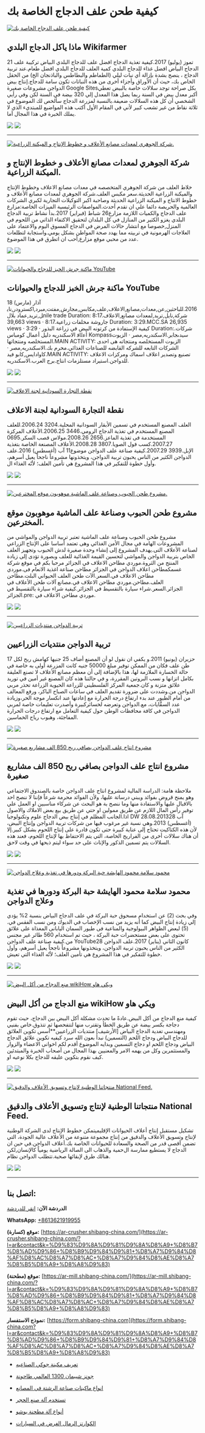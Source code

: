 # كيفية طحن علف الدجاج الخاصة بك

<a href="https://swt.shibang-china.com/?l=ar&img&k=%D9%83%D9%8A%D9%81%D9%8A%D8%A9+%D8%B7%D8%AD%D9%86+%D8%B9%D9%84%D9%81+%D8%A7%D9%84%D8%AF%D8%AC%D8%A7%D8%AC+%D8%A7%D9%84%D8%AE%D8%A7%D8%B5%D8%A9+%D8%A8%D9%83" target="_blank">![كيفية طحن علف الدجاج الخاصة بك](http://static.shibang-china.com/all-800x300/885.jpg)</a>

## ماذا ياكل الدجاج البلدي Wikifarmer
21 تموز (يوليو) 2017.كيفية تغذية الدجاج افضل علف للدجاج البلدي البياض تركيبة علف الدجاج البياض افضل غذاء للدجاج البلدي كمية العلف للدجاج البلدي افضل طعام.عند تربية الدجاج ، ينصح بشدة بإزالة أي نبات ليلي (الطماطم والبطاطس والباذنجان الخ) من الحقل الخاص بك، حيث أن الأوراق وأجزاء أخرى من هذه النباتات تكون سامة للدجاج.إنتاج بيض الدواجن مشروعات صغيرة Google Sitesبكل صراحة توجد سلالات خاصة بالبيض تعطي أكبر معدل بيض في السنة ربما يصل هذا المعدل إلي 320 بيضة في السنة لكن وفي رأيي الشخصي أن كل هذه السلالات ضعيفة.بالنسبة لمزرعة الدجاج سألخص لك الموضوع في ثلاثة نقاط من غير تشعب كبير لأني في المقام الأول أكتب هذه المواضيع للمبتديء الذي لا يملك الخبرة في هذا المجال أما.


<a href="https://whatsapp.shibangsoft.com/WhatsApp.php" target="_blank" title="WhatsApp">![](http://static.shibang-china.com/icon/whatsapp.png)</a> <a href="https://swt.shibang-china.com/?l=ar&icon&k=%D9%83%D9%8A%D9%81%D9%8A%D8%A9+%D8%B7%D8%AD%D9%86+%D8%B9%D9%84%D9%81+%D8%A7%D9%84%D8%AF%D8%AC%D8%A7%D8%AC+%D8%A7%D9%84%D8%AE%D8%A7%D8%B5%D8%A9+%D8%A8%D9%83" target="_blank">![](http://static.shibang-china.com/icon/chat-ar.png)</a>

---

<a href="https://swt.shibang-china.com/?l=ar&img&k=%D9%83%D9%8A%D9%81%D9%8A%D8%A9+%D8%B7%D8%AD%D9%86+%D8%B9%D9%84%D9%81+%D8%A7%D9%84%D8%AF%D8%AC%D8%A7%D8%AC+%D8%A7%D9%84%D8%AE%D8%A7%D8%B5%D8%A9+%D8%A8%D9%83" target="_blank">![شركة الجوهري لمعدات مصانع الأعلاف و خطوط الإنتاج و الميكنة الزراعية.](http://static.shibang-china.com/all-800x300/420.jpg)</a>

## شركة الجوهري لمعدات مصانع الأعلاف و خطوط الإنتاج و الميكنة الزراعية.
خلاط العلف من شركة الجوهري المتخصصه في معدات مصانع الاعلاف وخطوط الإنتاج والميكنة الزراعية الحديثة.سعر مكبس العلف.شركة الجوهري لمعدات مصانع الأعلاف و خطوط الانتاج و الميكنة الزراعية الحديثة وصاحبة اكبر التوكيلات التجارية لكبري الشركات العالمية والحريصة دائما علي ان تقدم أحدث.المواصفات الرئيسية الميزات الخاصة:مزارع علف الدجاج والكميات اللازمة مزارع26 شباط (فبراير) 2017.بدأ نشاط تربية الدجاج البلدي يغزو الكثير من المنازل في كل البلدان لتحقيق الاكتفاء الذاتي من اللحوم في المنزل,خصوصا مع انتشار حالات المرض في الدجاج المسوق اليوم والاعتماد على العلاجات الهرمونية في تربيته مما يهدد صحة المواطن بشكل يومي.واستجابة لتطلعات عدد من محبي موقع مزارع,أحب ان اتطرق في هذا الموضوع.


<a href="https://whatsapp.shibangsoft.com/WhatsApp.php" target="_blank" title="WhatsApp">![](http://static.shibang-china.com/icon/whatsapp.png)</a> <a href="https://swt.shibang-china.com/?l=ar&icon&k=%D9%83%D9%8A%D9%81%D9%8A%D8%A9+%D8%B7%D8%AD%D9%86+%D8%B9%D9%84%D9%81+%D8%A7%D9%84%D8%AF%D8%AC%D8%A7%D8%AC+%D8%A7%D9%84%D8%AE%D8%A7%D8%B5%D8%A9+%D8%A8%D9%83" target="_blank">![](http://static.shibang-china.com/icon/chat-ar.png)</a>

---

<a href="https://swt.shibang-china.com/?l=ar&img&k=%D9%83%D9%8A%D9%81%D9%8A%D8%A9+%D8%B7%D8%AD%D9%86+%D8%B9%D9%84%D9%81+%D8%A7%D9%84%D8%AF%D8%AC%D8%A7%D8%AC+%D8%A7%D9%84%D8%AE%D8%A7%D8%B5%D8%A9+%D8%A8%D9%83" target="_blank">![ماكنة جرش الخبز للدجاج والحيوانات YouTube](http://static.shibang-china.com/all-800x300/328.jpg)</a>

## ماكنة جرش الخبز للدجاج والحيوانات YouTube
18 آذار (مارس) 2016.للباحثين,عن,معدات,مصانع,الاعلاف,علف,مكابس,مجارش,مفتت,مبرد,اكسترودر,نايل,تريد,عماد بلالnile trade Duration: 8:17.شركة,نايل,تريد,لمعدات مصانع,الاعلاف 39,663 views &middot; 8:17.جاروشة مخلفات زراعية Duration: 3:29.MCC.SA 26,935 views &middot; 3:29 &middot; كيفية الإستفادة من كرتونه البيض في زراعة البذور Duration:.شركات ﺃﻋﻟﺍﻓ الاسكندريه دليل أعمال كومباس Kompassسيدىجابر.الاسكندريه,مصر &middot; الزيوت المستخلصه ومنتجاتها.MAIN ACTIVITY: الزيوت المستخلصه ومنتجاته هى احدى الشركات التابعه للشركه القابضه للصناعات الغذائي.محرم بك.الاسكندريه,مصر &middot; كاوادايس,كابو فيد.MAIN ACTIVITY: تصنيع وتصدير اعلاف اسماك ومركزات الاعلاف للدواجن.استيراد مستلزمات انتاج.برج العرب.الاسكندريه.


<a href="https://whatsapp.shibangsoft.com/WhatsApp.php" target="_blank" title="WhatsApp">![](http://static.shibang-china.com/icon/whatsapp.png)</a> <a href="https://swt.shibang-china.com/?l=ar&icon&k=%D9%83%D9%8A%D9%81%D9%8A%D8%A9+%D8%B7%D8%AD%D9%86+%D8%B9%D9%84%D9%81+%D8%A7%D9%84%D8%AF%D8%AC%D8%A7%D8%AC+%D8%A7%D9%84%D8%AE%D8%A7%D8%B5%D8%A9+%D8%A8%D9%83" target="_blank">![](http://static.shibang-china.com/icon/chat-ar.png)</a>

---

<a href="https://swt.shibang-china.com/?l=ar&img&k=%D9%83%D9%8A%D9%81%D9%8A%D8%A9+%D8%B7%D8%AD%D9%86+%D8%B9%D9%84%D9%81+%D8%A7%D9%84%D8%AF%D8%AC%D8%A7%D8%AC+%D8%A7%D9%84%D8%AE%D8%A7%D8%B5%D8%A9+%D8%A8%D9%83" target="_blank">![نقطة التجارة السودانية لجنة الاعلاف](http://static.shibang-china.com/all-800x300/926.jpg)</a>

## نقطة التجارة السودانية لجنة الاعلاف
العلف المصنع المستخدم في تسمين الأبقار السودانية المحلية.3204 2006.24.للعلف المصنع المستخدم في تغذية الدجاج الرومي.3446 2006.25.الأعلاف المركزة المستخدمة فى تغذية الماعز.2656 2008.26.مولاس قصب السكر.0695 2007.27.كسب فول الصويا.3807 2008.28.الأعلاف المصنعة الخاصة بتغذية الإبل.3939 2007.29.كيفية صناعة علف الدواجن موضوع11 آب (أغسطس) 2016.علف الدواجن الكثير من الناس يحبون تربية الدواجن، ويتخذونها مشروعاً ناجحاً يعيل أسرهم، وأول خطوة للتفكير في هذا المشروع هي تأمين العلف؛ لأنّه الغذاء ال.


<a href="https://whatsapp.shibangsoft.com/WhatsApp.php" target="_blank" title="WhatsApp">![](http://static.shibang-china.com/icon/whatsapp.png)</a> <a href="https://swt.shibang-china.com/?l=ar&icon&k=%D9%83%D9%8A%D9%81%D9%8A%D8%A9+%D8%B7%D8%AD%D9%86+%D8%B9%D9%84%D9%81+%D8%A7%D9%84%D8%AF%D8%AC%D8%A7%D8%AC+%D8%A7%D9%84%D8%AE%D8%A7%D8%B5%D8%A9+%D8%A8%D9%83" target="_blank">![](http://static.shibang-china.com/icon/chat-ar.png)</a>

---

<a href="https://swt.shibang-china.com/?l=ar&img&k=%D9%83%D9%8A%D9%81%D9%8A%D8%A9+%D8%B7%D8%AD%D9%86+%D8%B9%D9%84%D9%81+%D8%A7%D9%84%D8%AF%D8%AC%D8%A7%D8%AC+%D8%A7%D9%84%D8%AE%D8%A7%D8%B5%D8%A9+%D8%A8%D9%83" target="_blank">![مشروع طحن الحبوب وصناعة علف الماشية موهوبون موقع المخترعين.](http://static.shibang-china.com/all-800x300/349.jpg)</a>

## مشروع طحن الحبوب وصناعة علف الماشية موهوبون موقع المخترعين.
مشروع طحن الحبوب وصناعة علف الماشية تعتبر تربية الدواجن والمواشي من المشروعات الهامة في مجال الأمن الغذائي وهى تعتمد أساسا على الإنتاج الزراعي لصناعة الأعلاف التى.يهدف المشروع إلى إنشاء وحدة صغيرة لدش الحبوب وتجهيز العلف الخاص بتربية الدواجن والمواشي لتحسين القيمة الغذائية للعلف وبصورة تؤدى إلى زيادة المنتج من الثروة.موردي مطاحن الاعلاف في الجزائر مرحبا بكم في موقع شركة غسمكمطاحن اعلاف الدواجن في الجزائر مطاحن صناعة اغذية الانعام فى.موردي مطاحن الاعلاف في.السعر.الآت طحن العلف الحيواني البلت.مطاحن العلف.مطاحن.موردي مطاحن الاعلاف في.مصانع آلات طحن الأعلاف في الجزائر.السعر.شراء سيارة بالتقسيط في الجزائر.كيفية شراء سيارة بالتقسيط في الجزائر.pre: موردي مطاحن الاعلاف في.


<a href="https://whatsapp.shibangsoft.com/WhatsApp.php" target="_blank" title="WhatsApp">![](http://static.shibang-china.com/icon/whatsapp.png)</a> <a href="https://swt.shibang-china.com/?l=ar&icon&k=%D9%83%D9%8A%D9%81%D9%8A%D8%A9+%D8%B7%D8%AD%D9%86+%D8%B9%D9%84%D9%81+%D8%A7%D9%84%D8%AF%D8%AC%D8%A7%D8%AC+%D8%A7%D9%84%D8%AE%D8%A7%D8%B5%D8%A9+%D8%A8%D9%83" target="_blank">![](http://static.shibang-china.com/icon/chat-ar.png)</a>

---

<a href="https://swt.shibang-china.com/?l=ar&img&k=%D9%83%D9%8A%D9%81%D9%8A%D8%A9+%D8%B7%D8%AD%D9%86+%D8%B9%D9%84%D9%81+%D8%A7%D9%84%D8%AF%D8%AC%D8%A7%D8%AC+%D8%A7%D9%84%D8%AE%D8%A7%D8%B5%D8%A9+%D8%A8%D9%83" target="_blank">![تربية الدواجن منتديات الزراعيين](http://static.shibang-china.com/all-800x300/1042.jpg)</a>

## تربية الدواجن منتديات الزراعيين
17 حزيران (يونيو) 2011.و يكفي ان نقول لو أن المصنع أضاف 25 جنيها كهامش ربح لكل طن علف فكان من الممكن توفير مبلغ 50000 جنيه كانت المزرعة أولى به خاصة في حالة الخسارة الملازمة لها، هذا بالإضافة إلى أن معظم مصانع الأعلاف لا تصنع العليقة بكامل اتزانها و نسب البروتين المقررة، و في حالتنا هذه كان المصنع غير أمين في توريد علائق متزنة و كان.جمعية المركز الفلسطيني للزراعة الحيوية الزراعة تحذر مربي الدواجن من.وشددت على ضرورة تقديم العلف في ساعات الصباح الباكر، ورفع المعالف من أمام الطيور عند بدء ارتفاع درجة الحرارة مع إعادتها عند انكسار موجة الحر،وزيادة عدد السقَّايات، مع.الدواجن وتعرضه لخسائركبيرة وأصدرت تعليمات خاصة لمربي الدواجن في كافة محافظات الوطن حول كيفية التعامل مع ارتفاع درجات الحرارة المفاجئة، وهبوب رياح الخماسين.


<a href="https://whatsapp.shibangsoft.com/WhatsApp.php" target="_blank" title="WhatsApp">![](http://static.shibang-china.com/icon/whatsapp.png)</a> <a href="https://swt.shibang-china.com/?l=ar&icon&k=%D9%83%D9%8A%D9%81%D9%8A%D8%A9+%D8%B7%D8%AD%D9%86+%D8%B9%D9%84%D9%81+%D8%A7%D9%84%D8%AF%D8%AC%D8%A7%D8%AC+%D8%A7%D9%84%D8%AE%D8%A7%D8%B5%D8%A9+%D8%A8%D9%83" target="_blank">![](http://static.shibang-china.com/icon/chat-ar.png)</a>

---

<a href="https://swt.shibang-china.com/?l=ar&img&k=%D9%83%D9%8A%D9%81%D9%8A%D8%A9+%D8%B7%D8%AD%D9%86+%D8%B9%D9%84%D9%81+%D8%A7%D9%84%D8%AF%D8%AC%D8%A7%D8%AC+%D8%A7%D9%84%D8%AE%D8%A7%D8%B5%D8%A9+%D8%A8%D9%83" target="_blank">![مشروع انتاج علف الدواجن بصافي ربح 850 الف مشاريع صغيرة](http://static.shibang-china.com/all-800x300/399.jpg)</a>

## مشروع انتاج علف الدواجن بصافي ربح 850 الف مشاريع صغيرة
ملاحظة هامة: الدراسة المالية لمشروع انتاج علف الدواجن خاصة بالصندوق الاجتماعي وهو يمنح قروض بفوائد ويبني درساتة عليها، ولأن الفوائد محرمة شرعاً فإننا لا ننصح احد بالاقبال عليها والاستفادة منها وما ننصح بة هو البحث عن شركاء مناسبين او العمل علي توفير رأس المال اللازم عن طريق ممولين او حتي عن طريق بيع بعض الاملاك والاصول اذا.الجانب المظلم في إنتاج بيض الدجاج علوم وتكنولوجيا DW 28.08.201328 آب (أغسطس) 2013.وهي نسبة غير مرغوب فيها من شركات تربية الدواجن وإنتاج البيض، لأن هذه الكتاكيت تحتاج إلى عناية كبيرة حتى تكون قادرة على إنتاج اللحوم بشكل كبير.إلا أن هناك سلالات أخرى من الفراريج الخاصة، التي يتم الاحتفاظ بها لإنتاج اللحوم، فعند هذه السلالات يتم تسمين الذكور والإناث على حد سواء ليتم ذبحها في وقت لاحق.


<a href="https://whatsapp.shibangsoft.com/WhatsApp.php" target="_blank" title="WhatsApp">![](http://static.shibang-china.com/icon/whatsapp.png)</a> <a href="https://swt.shibang-china.com/?l=ar&icon&k=%D9%83%D9%8A%D9%81%D9%8A%D8%A9+%D8%B7%D8%AD%D9%86+%D8%B9%D9%84%D9%81+%D8%A7%D9%84%D8%AF%D8%AC%D8%A7%D8%AC+%D8%A7%D9%84%D8%AE%D8%A7%D8%B5%D8%A9+%D8%A8%D9%83" target="_blank">![](http://static.shibang-china.com/icon/chat-ar.png)</a>

---

<a href="https://swt.shibang-china.com/?l=ar&img&k=%D9%83%D9%8A%D9%81%D9%8A%D8%A9+%D8%B7%D8%AD%D9%86+%D8%B9%D9%84%D9%81+%D8%A7%D9%84%D8%AF%D8%AC%D8%A7%D8%AC+%D8%A7%D9%84%D8%AE%D8%A7%D8%B5%D8%A9+%D8%A8%D9%83" target="_blank">![محمود سلامة محمود الهايشة حبة البركة ودورها في تغذية وعلاج الدواجن](http://static.shibang-china.com/all-800x300/178.jpg)</a>

## محمود سلامة محمود الهايشة حبة البركة ودورها في تغذية وعلاج الدواجن
وفي بحث (2) عن استخدام مسحوق حبة البركة في علف الدجاج البياض بنسبة 2% يؤدي إلي زيادة إنتاج البيض كما أنه يزيد من نسب الإخصاب في الديوك ومن نسب الفقس في.(5) لبعض الظواهر البيولوجية والمناعية فى طيور السمان اليابانى المغذاة على علائق تحتوى على بعض مستحضرات حبة البركة ، حيث تم استخدام 560 طائر غير مجنس من.كيفية صناعة علف الدواجن YouTube28 كانون الثاني (يناير) 2017.علف الدواجن الكثير من الناس يحبون تربية الدواجن، ويتخذونها مشروعاً ناجحاً يعيل أسرهم، وأول خطوة للتفكير في هذا المشروع هي تأمين العلف؛ لأنّه الغذاء التي تعيش.


<a href="https://whatsapp.shibangsoft.com/WhatsApp.php" target="_blank" title="WhatsApp">![](http://static.shibang-china.com/icon/whatsapp.png)</a> <a href="https://swt.shibang-china.com/?l=ar&icon&k=%D9%83%D9%8A%D9%81%D9%8A%D8%A9+%D8%B7%D8%AD%D9%86+%D8%B9%D9%84%D9%81+%D8%A7%D9%84%D8%AF%D8%AC%D8%A7%D8%AC+%D8%A7%D9%84%D8%AE%D8%A7%D8%B5%D8%A9+%D8%A8%D9%83" target="_blank">![](http://static.shibang-china.com/icon/chat-ar.png)</a>

---

<a href="https://swt.shibang-china.com/?l=ar&img&k=%D9%83%D9%8A%D9%81%D9%8A%D8%A9+%D8%B7%D8%AD%D9%86+%D8%B9%D9%84%D9%81+%D8%A7%D9%84%D8%AF%D8%AC%D8%A7%D8%AC+%D8%A7%D9%84%D8%AE%D8%A7%D8%B5%D8%A9+%D8%A8%D9%83" target="_blank">![منع الدجاج من أكل البيض wikiHow ويكي هاو](http://static.shibang-china.com/all-800x300/644.jpg)</a>

## منع الدجاج من أكل البيض wikiHow ويكي هاو
كيفية منع الدجاج من أكل البيض.عادةً ما تحدث مشكلة أكل البيض بين الدجاج، حيث تقوم دجاجة بكسر بيضة عن طريق الخطأ وتقترب منها لتتفحصها ثم تتذوق.خاص بفنيي ومهندسي تغدية الدجاج البياض [الأرشيف] منتديات الزراعيين**أسس تكوين العلائق للدجاج البياض ودجاج اللحم (التسمين) نبدأ بعون الله سرد كيفيه تكوين علائق الدجاج البياض ودجاج اللحم او دجاج التسمين وبدايه الموضوع أقدم لكم اخوانى الاعضاء والزوار والمستثمرين وكل من يهمه الامر والمعنيين بهذا المجال من أصحاب الخبرة والمبتدئين كيف نقوم بتكوين عليقه للدجاج بكلا نوعيه او.


<a href="https://whatsapp.shibangsoft.com/WhatsApp.php" target="_blank" title="WhatsApp">![](http://static.shibang-china.com/icon/whatsapp.png)</a> <a href="https://swt.shibang-china.com/?l=ar&icon&k=%D9%83%D9%8A%D9%81%D9%8A%D8%A9+%D8%B7%D8%AD%D9%86+%D8%B9%D9%84%D9%81+%D8%A7%D9%84%D8%AF%D8%AC%D8%A7%D8%AC+%D8%A7%D9%84%D8%AE%D8%A7%D8%B5%D8%A9+%D8%A8%D9%83" target="_blank">![](http://static.shibang-china.com/icon/chat-ar.png)</a>

---

<a href="https://swt.shibang-china.com/?l=ar&img&k=%D9%83%D9%8A%D9%81%D9%8A%D8%A9+%D8%B7%D8%AD%D9%86+%D8%B9%D9%84%D9%81+%D8%A7%D9%84%D8%AF%D8%AC%D8%A7%D8%AC+%D8%A7%D9%84%D8%AE%D8%A7%D8%B5%D8%A9+%D8%A8%D9%83" target="_blank">![منتجاتنا الوطنية لإنتاج وتسويق الأعلاف والدقيق National Feed.](http://static.shibang-china.com/all-800x300/195.jpg)</a>

## منتجاتنا الوطنية لإنتاج وتسويق الأعلاف والدقيق National Feed.
تشكيل مستقبل إنتاج أعلاف الحيوانات الإقليميتمكن خطوط الإنتاج لدى الشركة اﻟﻮﻃﻨﻴﺔ ﻹﻧﺘﺎج وﺗﺴﻮﻳﻖ اﻷﻋﻼف واﻟﺪﻗﻴﻖ من إنتاج مجموعة متنوعة من الأعلاف عالية الجودة، التي تضمن أقصى قدر من الصحة والسعادة للحيوانات الخاصة بك.أﻋﻼف اﻟﺪواﺟﻦ.ﻓﻲ ﺣﻴﻦ ان اﻟﺪﺟﺎج ﻻ ﻳﺴﺘﻄﻴﻊ ﻣﻤﺎرﺳﺔ الﺣﻤﻴﺔ واﻟﺬﻫﺎب اﻟﻰ اﻟﺼﺎﻟﺔ اﻟﺮﻳﺎﺿﻴﺔ ﻳﻮﻣﻴﺎً ﻛﺎﻹﻧﺴﺎن,ﻟﻜﻦ ﻫﻨﺎﻟﻚ ﻃﺮق ﻹﺑﻘﺎﺋﻬﺎ ﺻﺤﻴﺔ.ﺗﺘﻄﻠﺐ اﻟﺪواﺟﻦ ﻧﻈﺎم.

<a href="https://whatsapp.shibangsoft.com/WhatsApp.php" target="_blank" title="WhatsApp">![](http://static.shibang-china.com/icon/whatsapp.png)</a> <a href="https://swt.shibang-china.com/?l=ar&icon&k=%D9%83%D9%8A%D9%81%D9%8A%D8%A9+%D8%B7%D8%AD%D9%86+%D8%B9%D9%84%D9%81+%D8%A7%D9%84%D8%AF%D8%AC%D8%A7%D8%AC+%D8%A7%D9%84%D8%AE%D8%A7%D8%B5%D8%A9+%D8%A8%D9%83" target="_blank">![](http://static.shibang-china.com/icon/chat-ar.png)</a>

---
## اتصل بنا:

**الدردشة الآن:** [انقر للدردشة](https://swt.shibang-china.com?l=ar&contact&k=%D9%83%D9%8A%D9%81%D9%8A%D8%A9+%D8%B7%D8%AD%D9%86+%D8%B9%D9%84%D9%81+%D8%A7%D9%84%D8%AF%D8%AC%D8%A7%D8%AC+%D8%A7%D9%84%D8%AE%D8%A7%D8%B5%D8%A9+%D8%A8%D9%83)

**WhatsApp:**  [+8613621919955](https://whatsapp.shibangsoft.com/WhatsApp.php)

**موقع (كسارة):** [https://ar-crusher.shibang-china.com/](https://ar-crusher.shibang-china.com/?l=ar&contact&k=%D9%83%D9%8A%D9%81%D9%8A%D8%A9+%D8%B7%D8%AD%D9%86+%D8%B9%D9%84%D9%81+%D8%A7%D9%84%D8%AF%D8%AC%D8%A7%D8%AC+%D8%A7%D9%84%D8%AE%D8%A7%D8%B5%D8%A9+%D8%A8%D9%83)

**موقع (مطحنة):** [https://ar-mill.shibang-china.com/](https://ar-mill.shibang-china.com/?l=ar&contact&k=%D9%83%D9%8A%D9%81%D9%8A%D8%A9+%D8%B7%D8%AD%D9%86+%D8%B9%D9%84%D9%81+%D8%A7%D9%84%D8%AF%D8%AC%D8%A7%D8%AC+%D8%A7%D9%84%D8%AE%D8%A7%D8%B5%D8%A9+%D8%A8%D9%83)

**نموذج الاستفسار:** [https://form.shibang-china.com](https://form.shibang-china.com?l=ar&contact&k=%D9%83%D9%8A%D9%81%D9%8A%D8%A9+%D8%B7%D8%AD%D9%86+%D8%B9%D9%84%D9%81+%D8%A7%D9%84%D8%AF%D8%AC%D8%A7%D8%AC+%D8%A7%D9%84%D8%AE%D8%A7%D8%B5%D8%A9+%D8%A8%D9%83)

* [تعريف مكينة جوكي الصناعيه](../33/%D8%AA%D8%B9%D8%B1%D9%8A%D9%81%20%D9%85%D9%83%D9%8A%D9%86%D8%A9%20%D8%AC%D9%88%D9%83%D9%8A%20%D8%A7%D9%84%D8%B5%D9%86%D8%A7%D8%B9%D9%8A%D9%87.md)

* [جونز شيبمان 1300 العالمي طاحونة](../31/%D8%AC%D9%88%D9%86%D8%B2%20%D8%B4%D9%8A%D8%A8%D9%85%D8%A7%D9%86%201300%20%D8%A7%D9%84%D8%B9%D8%A7%D9%84%D9%85%D9%8A%20%D8%B7%D8%A7%D8%AD%D9%88%D9%86%D8%A9.md)

* [انواع ماكينات صناعة الرشتة في المصانع](../35/%D8%A7%D9%86%D9%88%D8%A7%D8%B9%20%D9%85%D8%A7%D9%83%D9%8A%D9%86%D8%A7%D8%AA%20%D8%B5%D9%86%D8%A7%D8%B9%D8%A9%20%D8%A7%D9%84%D8%B1%D8%B4%D8%AA%D8%A9%20%D9%81%D9%8A%20%D8%A7%D9%84%D9%85%D8%B5%D8%A7%D9%86%D8%B9.md)

* [تستخدم آلة صنع الحجر](../35/%D8%AA%D8%B3%D8%AA%D8%AE%D8%AF%D9%85%20%D8%A2%D9%84%D8%A9%20%D8%B5%D9%86%D8%B9%20%D8%A7%D9%84%D8%AD%D8%AC%D8%B1.md)

* [أنواع آلة مطحنة بوشو](../32/%D8%A3%D9%86%D9%88%D8%A7%D8%B9%20%D8%A2%D9%84%D8%A9%20%D9%85%D8%B7%D8%AD%D9%86%D8%A9%20%D8%A8%D9%88%D8%B4%D9%88.md)

* [الكوارتز الرمال الغرض في السيارات](../34/%D8%A7%D9%84%D9%83%D9%88%D8%A7%D8%B1%D8%AA%D8%B2%20%D8%A7%D9%84%D8%B1%D9%85%D8%A7%D9%84%20%D8%A7%D9%84%D8%BA%D8%B1%D8%B6%20%D9%81%D9%8A%20%D8%A7%D9%84%D8%B3%D9%8A%D8%A7%D8%B1%D8%A7%D8%AA.md)